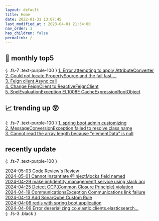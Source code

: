 ```yaml
---
layout: default
title: Home
date: 2022-01-31 13:07:45
last_modified_at : 2023-04-01 21:34:00
nav_order: 1
has_children: false
permalink: /
---
```


## 🌈 monthly top5
{: .fs-7 .text-purple-100 }
[1. Error attempting to apply AttributeConverter](./docs/errors/attributeConverter_error.md)  
[2. Could not locate PropertySource and the fail fast ...](./docs/errors/propertySourceError.md)  
[3. Feign client Async call](./docs/msa/feign/feignclient_async.md)  
[4. Change FeignClient to ReactiveFeignClient](./docs/msa/feign/change_feignClient_to_reactiveFeignClient.md)  
[5. SpelEvaluationException EL1008E CacheExpressionRootObject](./docs/errors/spelEvaluationException.md)  

## 📈 trending up 😲
{: .fs-7 .text-purple-100 }
[1. spring boot admin customizing](./docs/msa/spring/spring_boot_admin_customizing.md)  
[2. MessageConversionException failed to resolve class name](./docs/msa/kafka/messageConversionException.md)  
[3. Cannot read the array length because "elementData" is null](./docs/errors/elementData_is_null.md)  


## recently update
{: .fs-7 .text-purple-100 }

[2024-05-03 Code Review's Review](./docs/etc/codereview_review.md)  
[2024-05-01 Cannot instantiate @InjectMocks field named](./docs/quality/testcase/cannot_instantiate_injectMocks_field_named.md)  
[2024-04-29 make im(identity management) service using slack api](./docs/sub-projects/make_im_service_using_slack.md)  
[2024-04-25 Detect CCP(Common Closure Principle) violation](./docs/sub-projects/detect_ccp_violation.md)  
[2024-04-19 CommunicationsException Communications link failure](./docs/errors/communicationsException_communications_link_failure.md)  
[2024-04-13 Add SonarQube Custom Rule](./docs/quality/sonarqube/add_sonarqube_custom_rule.md)  
[2024-04-08 redis with spring boot application](./docs/msa/cache/redis_with_spring_boot_application.md)  
[2024-04-06 Error deserializing co.elastic.clients.elasticsearch...](./docs/msa/elastic-search/elasticsearch_analyzer_error.md)  
{: .fs-3 .black }